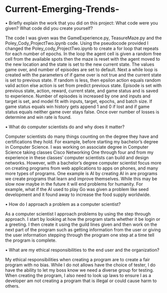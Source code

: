 # Current-Emerging-Trends-

•	Briefly explain the work that you did on this project: What code were you given? What code did you create yourself?

The code I was given was the GameExperience.py, TeasureMaze.py and the Poley_Cody_ProjectTwo.ipynb code. Using the pseudocode provided I changed the Poley_cody_ProjectTwo.ipynb to create a for loop that repeats for each number of epochs. In the loop the agent cell is given a random free cell from the available spots then the maze is reset with the agent moved to the new location and the state is set to the new current state. The values game over, and number of episodes are set to default. Next a while loop is created with the parameters of if game over is not true and the current state is set to previous state. If random is less, then epsilon action equals random valid action else action is set from predict previous state. Episode is set with previous state, action, reward, current state, and game status and is saved to experience. Number of episodes is increased by one and inputs and target is set, and model fit with inputs, target, epochs, and batch size. If game status equals win history gets append 1 and 0 if lost and if game status equals neither game over stays false. Once over number of losses is determine and win rate is found. 

•	What do computer scientists do and why does it matter?

Computer scientists do many things counting on the degree they have and certifications they hold. For example, before starting my bachelor’s degree in Computer Science. I was working on associate degree in Computer Science taking classes Cisco Networking One through four and from my experience in these classes’ computer scientists can build and design networks. However, with a bachelor’s degree computer scientist focus more on creating programs from web applications to apps on phones, and many more types of programs. One example is AI by creating AI in are programs we create programs that learn and improve themselves. While this may be slow now maybe in the future it will end problems for humanity. For example, what if the AI used to play Go was given a problem like seed development and it found away to increase the food supply worldwide. 

•	How do I approach a problem as a computer scientist?

As a computer scientist I approach problems by using the step through approach. I start by looking at how the program starts whether it be login or a greeting. I then create it using the guild lines given and then work on the next part of the program such as getting information from the user or giving the user information stepping through the program one step at a time tell the program is complete. 

•	What are my ethical responsibilities to the end user and the organization?

My ethical responsibilities when creating a program are to create a fair program with no bias. While I do not allows have the choice of tester, I do have the ability to let my boss know we need a diverse group for testing. When creating the program, I also need to look up laws to ensure I as a developer am not creating a program that is illegal or could cause harm to others.  
